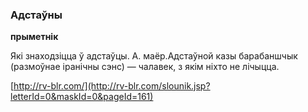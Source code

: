 ### Адстаўны
**прыметнік**

Які знаходзіцца ў адстаўцы. А. маёр.Адстаўной казы барабаншчык (размоўнае іранічны сэнс) — чалавек, з якім ніхто не лічыцца.

<a rel="author">[http://rv-blr.com/](http://rv-blr.com/slounik.jsp?letterId=0&maskId=0&pageId=161)</a>
